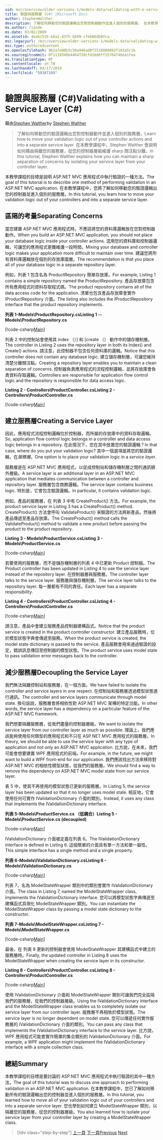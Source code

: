 ```yaml
---
uid: mvc/overview/older-versions-1/models-data/validating-with-a-service-layer-cs
title: 驗證與服務層 (C#) |Microsoft Docs
author: StephenWalther
description: 了解如何移動您的驗證邏輯出您對控制器動作並進入個別的服務層。 在本教學課程中，Stephen walther 將說明如何您...
ms.author: riande
ms.date: 03/02/2009
ms.assetid: 4eabc535-b8a1-43f5-bb99-cfeb86db0fca
msc.legacyurl: /mvc/overview/older-versions-1/models-data/validating-with-a-service-layer-cs
msc.type: authoredcontent
ms.openlocfilehash: 9b2a7e00b3c50a946ad0f2518880892f103a5c1b
ms.sourcegitcommit: 0f1119340e4464720cfd16d0ff15764746ea1fea
ms.translationtype: MT
ms.contentlocale: zh-TW
ms.lasthandoff: 04/17/2019
ms.locfileid: "59387109"
---
```

# <a name="validating-with-a-service-layer-c"></a><span data-ttu-id="f3e96-104">驗證與服務層 (C#)</span><span class="sxs-lookup"><span data-stu-id="f3e96-104">Validating with a Service Layer (C#)</span></span>

<span data-ttu-id="f3e96-105">藉由[Stephen Walther](https://github.com/StephenWalther)</span><span class="sxs-lookup"><span data-stu-id="f3e96-105">by [Stephen Walther](https://github.com/StephenWalther)</span></span>

> <span data-ttu-id="f3e96-106">了解如何移動您的驗證邏輯出您對控制器動作並進入個別的服務層。</span><span class="sxs-lookup"><span data-stu-id="f3e96-106">Learn how to move your validation logic out of your controller actions and into a separate service layer.</span></span> <span data-ttu-id="f3e96-107">在本教學課程中，Stephen Walther 會說明如何藉由隔離您的服務層，從您的控制器層級維護 sharp 關注點分離。</span><span class="sxs-lookup"><span data-stu-id="f3e96-107">In this tutorial, Stephen Walther explains how you can maintain a sharp separation of concerns by isolating your service layer from your controller layer.</span></span>


<span data-ttu-id="f3e96-108">本教學課程的目標是說明 ASP.NET MVC 應用程式中執行驗證的一種方法。</span><span class="sxs-lookup"><span data-stu-id="f3e96-108">The goal of this tutorial is to describe one method of performing validation in an ASP.NET MVC application.</span></span> <span data-ttu-id="f3e96-109">在本教學課程中，您將了解如何移動您的驗證邏輯出您的控制器並進入個別的服務層。</span><span class="sxs-lookup"><span data-stu-id="f3e96-109">In this tutorial, you learn how to move your validation logic out of your controllers and into a separate service layer.</span></span>

## <a name="separating-concerns"></a><span data-ttu-id="f3e96-110">區隔的考量</span><span class="sxs-lookup"><span data-stu-id="f3e96-110">Separating Concerns</span></span>

<span data-ttu-id="f3e96-111">當您建置 ASP.NET MVC 應用程式時，不應該將您的資料庫邏輯放在您對控制器動作。</span><span class="sxs-lookup"><span data-stu-id="f3e96-111">When you build an ASP.NET MVC application, you should not place your database logic inside your controller actions.</span></span> <span data-ttu-id="f3e96-112">混用您的資料庫和控制器邏輯，可讓您的應用程式更難維護一段時間。</span><span class="sxs-lookup"><span data-stu-id="f3e96-112">Mixing your database and controller logic makes your application more difficult to maintain over time.</span></span> <span data-ttu-id="f3e96-113">建議您將所有資料庫邏輯放在個別的存放庫圖層。</span><span class="sxs-lookup"><span data-stu-id="f3e96-113">The recommendation is that you place all of your database logic in a separate repository layer.</span></span>

<span data-ttu-id="f3e96-114">例如，列表 1 包含名為 ProductRepository 簡單存放庫。</span><span class="sxs-lookup"><span data-stu-id="f3e96-114">For example, Listing 1 contains a simple repository named the ProductRepository.</span></span> <span data-ttu-id="f3e96-115">產品存放庫包含所有應用程式的資料存取程式碼。</span><span class="sxs-lookup"><span data-stu-id="f3e96-115">The product repository contains all of the data access code for the application.</span></span> <span data-ttu-id="f3e96-116">清單也包含產品存放庫會實作 IProductRepository 介面。</span><span class="sxs-lookup"><span data-stu-id="f3e96-116">The listing also includes the IProductRepository interface that the product repository implements.</span></span>

<span data-ttu-id="f3e96-117">**列表 1-Models\ProductRepository.cs**</span><span class="sxs-lookup"><span data-stu-id="f3e96-117">**Listing 1 -- Models\ProductRepository.cs**</span></span>

[!code-csharp[Main](validating-with-a-service-layer-cs/samples/sample1.cs)]

<span data-ttu-id="f3e96-118">列表 2 中的控制站會使用其 index （）] 和 [create （） 動作中的儲存機制層。</span><span class="sxs-lookup"><span data-stu-id="f3e96-118">The controller in Listing 2 uses the repository layer in both its Index() and Create() actions.</span></span> <span data-ttu-id="f3e96-119">請注意，此控制器不包含任何資料庫的邏輯。</span><span class="sxs-lookup"><span data-stu-id="f3e96-119">Notice that this controller does not contain any database logic.</span></span> <span data-ttu-id="f3e96-120">建立儲存機制層，可讓您維持清楚分離關注點。</span><span class="sxs-lookup"><span data-stu-id="f3e96-120">Creating a repository layer enables you to maintain a clean separation of concerns.</span></span> <span data-ttu-id="f3e96-121">控制器負責應用程式的流程控制邏輯，並將存放庫會負責資料存取邏輯。</span><span class="sxs-lookup"><span data-stu-id="f3e96-121">Controllers are responsible for application flow control logic and the repository is responsible for data access logic.</span></span>

<span data-ttu-id="f3e96-122">**Listing 2 - Controllers\ProductController.cs**</span><span class="sxs-lookup"><span data-stu-id="f3e96-122">**Listing 2 - Controllers\ProductController.cs**</span></span>

[!code-csharp[Main](validating-with-a-service-layer-cs/samples/sample2.cs)]

## <a name="creating-a-service-layer"></a><span data-ttu-id="f3e96-123">建立服務層</span><span class="sxs-lookup"><span data-stu-id="f3e96-123">Creating a Service Layer</span></span>

<span data-ttu-id="f3e96-124">因此，應用程式流程控制邏輯位於控制器，而所屬的存放庫中的資料存取邏輯。</span><span class="sxs-lookup"><span data-stu-id="f3e96-124">So, application flow control logic belongs in a controller and data access logic belongs in a repository.</span></span> <span data-ttu-id="f3e96-125">在此情況下，您在其中放置您的驗證邏輯？</span><span class="sxs-lookup"><span data-stu-id="f3e96-125">In that case, where do you put your validation logic?</span></span> <span data-ttu-id="f3e96-126">其中一個選項是將您的驗證邏輯，在*服務層*。</span><span class="sxs-lookup"><span data-stu-id="f3e96-126">One option is to place your validation logic in a *service layer*.</span></span>

<span data-ttu-id="f3e96-127">服務層是在 ASP.NET MVC 應用程式，以促成控制站和儲存機制層之間的通訊額外層級。</span><span class="sxs-lookup"><span data-stu-id="f3e96-127">A service layer is an additional layer in an ASP.NET MVC application that mediates communication between a controller and repository layer.</span></span> <span data-ttu-id="f3e96-128">服務層包含商務邏輯。</span><span class="sxs-lookup"><span data-stu-id="f3e96-128">The service layer contains business logic.</span></span> <span data-ttu-id="f3e96-129">特別是，它會包含驗證邏輯。</span><span class="sxs-lookup"><span data-stu-id="f3e96-129">In particular, it contains validation logic.</span></span>

<span data-ttu-id="f3e96-130">例如，產品的服務層，在 列表 3 中有 CreateProduct() 方法。</span><span class="sxs-lookup"><span data-stu-id="f3e96-130">For example, the product service layer in Listing 3 has a CreateProduct() method.</span></span> <span data-ttu-id="f3e96-131">CreateProduct() 方法會呼叫 ValidateProduct() 来驗證的方法將新產品，然後將產品傳遞至產品存放庫。</span><span class="sxs-lookup"><span data-stu-id="f3e96-131">The CreateProduct() method calls the ValidateProduct() method to validate a new product before passing the product to the product repository.</span></span>

<span data-ttu-id="f3e96-132">**Listing 3 - Models\ProductService.cs**</span><span class="sxs-lookup"><span data-stu-id="f3e96-132">**Listing 3 - Models\ProductService.cs**</span></span>

[!code-csharp[Main](validating-with-a-service-layer-cs/samples/sample3.cs)]

<span data-ttu-id="f3e96-133">若要使用的服務層，而不是儲存機制層的列表 4 中已更新 Product 控制器。</span><span class="sxs-lookup"><span data-stu-id="f3e96-133">The Product controller has been updated in Listing 4 to use the service layer instead of the repository layer.</span></span> <span data-ttu-id="f3e96-134">在控制器層與服務層。</span><span class="sxs-lookup"><span data-stu-id="f3e96-134">The controller layer talks to the service layer.</span></span> <span data-ttu-id="f3e96-135">服務層與儲存機制層。</span><span class="sxs-lookup"><span data-stu-id="f3e96-135">The service layer talks to the repository layer.</span></span> <span data-ttu-id="f3e96-136">每一層都有不同的責任。</span><span class="sxs-lookup"><span data-stu-id="f3e96-136">Each layer has a separate responsibility.</span></span>

<span data-ttu-id="f3e96-137">**Listing 4 - Controllers\ProductController.cs**</span><span class="sxs-lookup"><span data-stu-id="f3e96-137">**Listing 4 - Controllers\ProductController.cs**</span></span>

[!code-csharp[Main](validating-with-a-service-layer-cs/samples/sample4.cs)]

<span data-ttu-id="f3e96-138">請注意，產品中會建立服務產品控制器建構函式。</span><span class="sxs-lookup"><span data-stu-id="f3e96-138">Notice that the product service is created in the product controller constructor.</span></span> <span data-ttu-id="f3e96-139">建立產品服務時，位於模型狀態字典會傳遞至服務。</span><span class="sxs-lookup"><span data-stu-id="f3e96-139">When the product service is created, the model state dictionary is passed to the service.</span></span> <span data-ttu-id="f3e96-140">產品服務會用來通過驗證的設定，錯誤訊息傳回至控制器的模型狀態。</span><span class="sxs-lookup"><span data-stu-id="f3e96-140">The product service uses model state to pass validation error messages back to the controller.</span></span>

## <a name="decoupling-the-service-layer"></a><span data-ttu-id="f3e96-141">減少服務層</span><span class="sxs-lookup"><span data-stu-id="f3e96-141">Decoupling the Service Layer</span></span>

<span data-ttu-id="f3e96-142">我們無法隔離控制站和服務層，在一個方面。</span><span class="sxs-lookup"><span data-stu-id="f3e96-142">We have failed to isolate the controller and service layers in one respect.</span></span> <span data-ttu-id="f3e96-143">在控制站和服務層透過模型狀態進行通訊。</span><span class="sxs-lookup"><span data-stu-id="f3e96-143">The controller and service layers communicate through model state.</span></span> <span data-ttu-id="f3e96-144">換句話說，服務層會將相依性對 ASP.NET MVC 架構的特定功能。</span><span class="sxs-lookup"><span data-stu-id="f3e96-144">In other words, the service layer has a dependency on a particular feature of the ASP.NET MVC framework.</span></span>

<span data-ttu-id="f3e96-145">我們想要隔離服務層，從我們盡量的控制器層級。</span><span class="sxs-lookup"><span data-stu-id="f3e96-145">We want to isolate the service layer from our controller layer as much as possible.</span></span> <span data-ttu-id="f3e96-146">理論上，我們應該能夠使用任何類型的應用程式和不只在 ASP.NET MVC 應用程式的服務層。</span><span class="sxs-lookup"><span data-stu-id="f3e96-146">In theory, we should be able to use the service layer with any type of application and not only an ASP.NET MVC application.</span></span> <span data-ttu-id="f3e96-147">比方說，在未來，我們可能會想要建置 WPF 應用程式的前端。</span><span class="sxs-lookup"><span data-stu-id="f3e96-147">For example, in the future, we might want to build a WPF front-end for our application.</span></span> <span data-ttu-id="f3e96-148">我們應該找出方法來移除對 ASP.NET MVC 的相依性模型狀態，從我們的服務層。</span><span class="sxs-lookup"><span data-stu-id="f3e96-148">We should find a way to remove the dependency on ASP.NET MVC model state from our service layer.</span></span>

<span data-ttu-id="f3e96-149">表 5 中，使其不再使用的模型狀態已更新的服務層。</span><span class="sxs-lookup"><span data-stu-id="f3e96-149">In Listing 5, the service layer has been updated so that it no longer uses model state.</span></span> <span data-ttu-id="f3e96-150">相反地，它會使用任何可實作 IValidationDictionary 介面的類別。</span><span class="sxs-lookup"><span data-stu-id="f3e96-150">Instead, it uses any class that implements the IValidationDictionary interface.</span></span>

<span data-ttu-id="f3e96-151">**列表 5-Models\ProductService.cs （低耦合）**</span><span class="sxs-lookup"><span data-stu-id="f3e96-151">**Listing 5 - Models\ProductService.cs (decoupled)**</span></span>

[!code-csharp[Main](validating-with-a-service-layer-cs/samples/sample5.cs)]

<span data-ttu-id="f3e96-152">IValidationDictionary 介面被定義在列表 6。</span><span class="sxs-lookup"><span data-stu-id="f3e96-152">The IValidationDictionary interface is defined in Listing 6.</span></span> <span data-ttu-id="f3e96-153">這個簡單的介面具有單一方法和單一屬性。</span><span class="sxs-lookup"><span data-stu-id="f3e96-153">This simple interface has a single method and a single property.</span></span>

<span data-ttu-id="f3e96-154">**列表 6-Models\IValidationDictionary.cs**</span><span class="sxs-lookup"><span data-stu-id="f3e96-154">**Listing 6 - Models\IValidationDictionary.cs**</span></span>

[!code-csharp[Main](validating-with-a-service-layer-cs/samples/sample6.cs)]

<span data-ttu-id="f3e96-155">列表 7，名為 ModelStateWrapper 類別中的類別會實作 IValidationDictionary 介面。</span><span class="sxs-lookup"><span data-stu-id="f3e96-155">The class in Listing 7, named the ModelStateWrapper class, implements the IValidationDictionary interface.</span></span> <span data-ttu-id="f3e96-156">您可以將模型狀態字典傳遞至建構函式具現化 ModelStateWrapper 類別。</span><span class="sxs-lookup"><span data-stu-id="f3e96-156">You can instantiate the ModelStateWrapper class by passing a model state dictionary to the constructor.</span></span>

<span data-ttu-id="f3e96-157">**列表 7-Models\ModelStateWrapper.cs**</span><span class="sxs-lookup"><span data-stu-id="f3e96-157">**Listing 7 - Models\ModelStateWrapper.cs**</span></span>

[!code-csharp[Main](validating-with-a-service-layer-cs/samples/sample7.cs)]

<span data-ttu-id="f3e96-158">最後，在 列表 8 更新的控制器會使用 ModelStateWrapper 其建構函式中建立的服務層時。</span><span class="sxs-lookup"><span data-stu-id="f3e96-158">Finally, the updated controller in Listing 8 uses the ModelStateWrapper when creating the service layer in its constructor.</span></span>

<span data-ttu-id="f3e96-159">**Listing 8 - Controllers\ProductController.cs**</span><span class="sxs-lookup"><span data-stu-id="f3e96-159">**Listing 8 - Controllers\ProductController.cs**</span></span>

[!code-csharp[Main](validating-with-a-service-layer-cs/samples/sample8.cs)]

<span data-ttu-id="f3e96-160">使用 IValidationDictionary 介面和 ModelStateWrapper 類別可讓我們完全區隔我們的服務層，從我們的控制器層級。</span><span class="sxs-lookup"><span data-stu-id="f3e96-160">Using the IValidationDictionary interface and the ModelStateWrapper class enables us to completely isolate our service layer from our controller layer.</span></span> <span data-ttu-id="f3e96-161">服務層不再相依於模型狀態。</span><span class="sxs-lookup"><span data-stu-id="f3e96-161">The service layer is no longer dependent on model state.</span></span> <span data-ttu-id="f3e96-162">您可以傳遞任何實作服務層的 IValidationDictionary 介面的類別。</span><span class="sxs-lookup"><span data-stu-id="f3e96-162">You can pass any class that implements the IValidationDictionary interface to the service layer.</span></span> <span data-ttu-id="f3e96-163">比方說，WPF 應用程式可能會實作簡單的集合類別的 IValidationDictionary 介面。</span><span class="sxs-lookup"><span data-stu-id="f3e96-163">For example, a WPF application might implement the IValidationDictionary interface with a simple collection class.</span></span>

## <a name="summary"></a><span data-ttu-id="f3e96-164">總結</span><span class="sxs-lookup"><span data-stu-id="f3e96-164">Summary</span></span>

<span data-ttu-id="f3e96-165">本教學課程的目標是要討論的 ASP.NET MVC 應用程式中執行驗證的其中一種方法。</span><span class="sxs-lookup"><span data-stu-id="f3e96-165">The goal of this tutorial was to discuss one approach to performing validation in an ASP.NET MVC application.</span></span> <span data-ttu-id="f3e96-166">在本教學課程中，您已了解如何移動所有的驗證邏輯出您的控制器並進入個別的服務層。</span><span class="sxs-lookup"><span data-stu-id="f3e96-166">In this tutorial, you learned how to move all of your validation logic out of your controllers and into a separate service layer.</span></span> <span data-ttu-id="f3e96-167">您也學到如何建立 ModelStateWrapper 類別，以隔離您的服務層，從您的控制器層級。</span><span class="sxs-lookup"><span data-stu-id="f3e96-167">You also learned how to isolate your service layer from your controller layer by creating a ModelStateWrapper class.</span></span>

> [!div class="step-by-step"]
> <span data-ttu-id="f3e96-168">[上一頁](validating-with-the-idataerrorinfo-interface-cs.md)
> [下一頁](validation-with-the-data-annotation-validators-cs.md)</span><span class="sxs-lookup"><span data-stu-id="f3e96-168">[Previous](validating-with-the-idataerrorinfo-interface-cs.md)
[Next](validation-with-the-data-annotation-validators-cs.md)</span></span>
